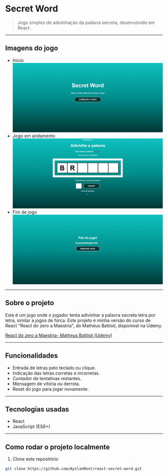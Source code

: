 # Secret Word

> Jogo simples de adivinhação da palavra secreta, desenvolvido em React.

---

## Imagens do jogo
- Inicio
![Tela-inicio](docs/tela_inicial.png)
- Jogo em andamento
![jogo-andamento](docs/tela_jogo.png)
- Fim de jogo
![fim-jogo](docs/tela_gameover.png)

---

## Sobre o projeto

Este é um jogo onde o jogador tenta adivinhar a palavra secreta letra por letra, similar a jogos de forca.
Este projeto é minha versão do curso de React "React do zero a Maestria", do Matheus Battisti, disponível na Udemy.

[React do zero a Maestria- Matheus Battisti (Udemy)](https://www.udemy.com/course/react-do-zero-a-maestria-c-hooks-router-api-projetos/)

---

## Funcionalidades

- Entrada de letras pelo teclado ou clique.
- Indicação das letras corretas e incorretas.
- Contador de tentativas restantes.
- Mensagem de vitória ou derrota.
- Reset do jogo para jogar novamente.

---

## Tecnologias usadas

- React
- JavaScript (ES6+)

---

## Como rodar o projeto localmente

1. Clone este repositório  
```bash
git clone https://github.com/AyslanMont/react-secret-word.git